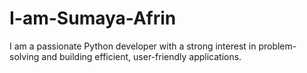 # I-am-Sumaya-Afrin
I am a passionate Python developer with a strong interest in problem-solving and building efficient, user-friendly applications.
